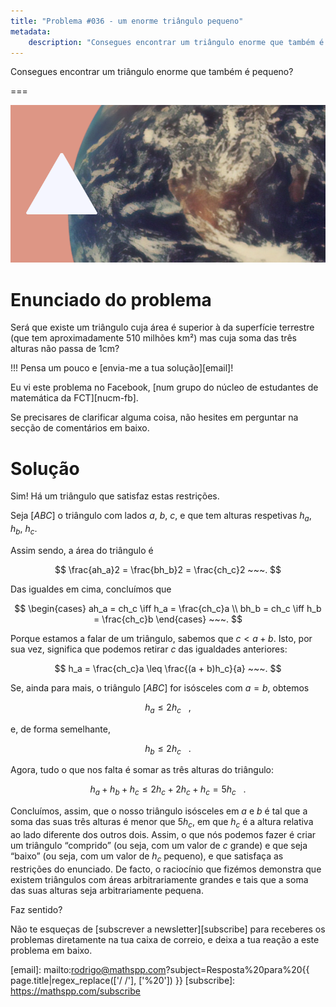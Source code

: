 ```yaml
---
title: "Problema #036 - um enorme triângulo pequeno"
metadata:
    description: "Consegues encontrar um triângulo enorme que também é pequeno?"
---
```


Consegues encontrar um triângulo enorme que também é pequeno?

===

![](thumbnail.png)

# Enunciado do problema

Será que existe um triângulo cuja área é superior à da superfície terrestre
(que tem aproximadamente 510 milhões km²)
mas cuja soma das três alturas não passa de 1cm?

!!! Pensa um pouco e [envia-me a tua solução][email]!

Eu vi este problema no Facebook, [num grupo do núcleo de estudantes de matemática da FCT][nucm-fb].

Se precisares de clarificar alguma coisa, não hesites em perguntar na secção de comentários em baixo.


# Solução

Sim! Há um triângulo que satisfaz estas restrições.

Seja $[ABC]$ o triângulo com lados $a$, $b$, $c$,
e que tem alturas respetivas $h_a$, $h_b$, $h_c$.

Assim sendo, a área do triângulo é

$$
\frac{ah_a}2 = \frac{bh_b}2 = \frac{ch_c}2 ~~~.
$$

Das igualdes em cima, concluímos que

$$
\begin{cases}
ah_a = ch_c \iff h_a = \frac{ch_c}a \\
bh_b = ch_c \iff h_b = \frac{ch_c}b
\end{cases} ~~~.
$$

Porque estamos a falar de um triângulo, sabemos que $c < a + b$.
Isto, por sua vez, significa que podemos retirar $c$ das igualdades
anteriores:

$$
h_a = \frac{ch_c}a \leq \frac{(a + b)h_c}{a} ~~~.
$$

Se, ainda para mais, o triângulo $[ABC]$ for isósceles com
$a = b$, obtemos

$$
h_a \leq 2h_c ~~~,
$$

e, de forma semelhante,

$$
h_b \leq 2h_c ~~~.
$$

Agora, tudo o que nos falta é somar as três alturas do triângulo:

$$
h_a + h_b + h_c \leq 2h_c + 2h_c + h_c = 5h_c ~~~.
$$

Concluímos, assim, que o nosso triângulo isósceles em $a$ e $b$
é tal que a soma das suas três alturas é menor que $5h_c$,
em que $h_c$ é a altura relativa ao lado diferente dos outros dois.
Assim, o que nós podemos fazer é criar um triângulo “comprido”
(ou seja, com um valor de $c$ grande)
e que seja “baixo”
(ou seja, com um valor de $h_c$ pequeno),
e que satisfaça as restrições do enunciado.
De facto, o raciocínio que fizémos demonstra que existem triângulos
com áreas arbitrariamente grandes e tais que a soma das suas alturas
seja arbitrariamente pequena.

Faz sentido?


Não te esqueças de [subscrever a newsletter][subscribe] para receberes os problemas diretamente na tua caixa de correio,
e deixa a tua reação a este problema em baixo.

[email]: mailto:rodrigo@mathspp.com?subject=Resposta%20para%20{{ page.title|regex_replace(['/ /'], ['%20']) }}
[subscribe]: https://mathspp.com/subscribe
